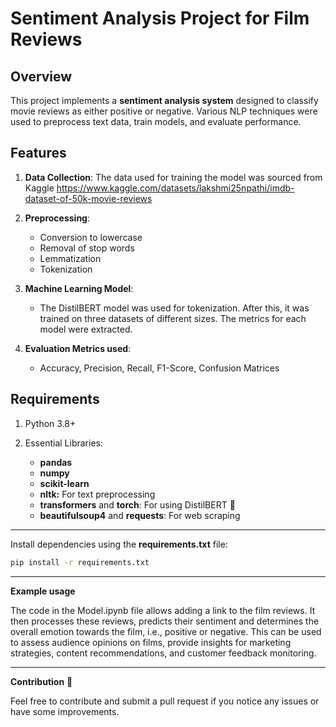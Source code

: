 # Sentiment Analysis Project for Film Reviews

## Overview

This project implements a **sentiment analysis system** designed to classify movie reviews as either positive or negative. Various NLP techniques were used to preprocess text data, train models, and evaluate performance.


## Features

1.   **Data Collection**: The data used for training the model was sourced from Kaggle <https://www.kaggle.com/datasets/lakshmi25npathi/imdb-dataset-of-50k-movie-reviews>
2.   **Preprocessing**:

      -   Conversion to lowercase
      -   Removal of stop words
      -   Lemmatization
      -   Tokenization

3.   **Machine Learning Model**:

      -   The DistilBERT model was used for tokenization. After this, it was trained on three datasets of different sizes. The metrics for each model were extracted.

4.   **Evaluation Metrics used**:

      -   Accuracy, Precision, Recall, F1-Score, Confusion Matrices


## Requirements

1.   Python 3.8+
2.  Essential Libraries:

      -   **pandas**
      -   **numpy**
      -   **scikit-learn**
      -   **nltk:** For text preprocessing
      -   **transformers** and **torch**: For using DistilBERT 🤗
      -   **beautifulsoup4** and **requests**: For web scraping

---
Install dependencies using the **requirements.txt** file:
```bash
pip install -r requirements.txt
```
---
**Example usage**

The code in the Model.ipynb file allows adding a link to the film reviews. It then processes these reviews, predicts their sentiment and determines the overall emotion towards the film, i.e., positive or negative. This can be used to assess audience opinions on films, provide insights for marketing strategies, content recommendations, and customer feedback monitoring.

* * * * *

**Contribution** 📩

Feel free to contribute and submit a pull request if you notice any issues or have some improvements.
